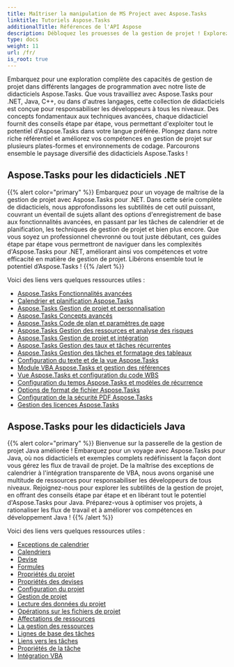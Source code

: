```yaml
---
title: Maîtriser la manipulation de MS Project avec Aspose.Tasks
linktitle: Tutoriels Aspose.Tasks
additionalTitle: Références de l'API Aspose
description: Débloquez les prouesses de la gestion de projet ! Explorez les didacticiels Aspose.Tasks pour .NET, Java, C++ et plus encore. Élevez vos compétences dans plusieurs langues sans effort.
type: docs
weight: 11
url: /fr/
is_root: true
---
```


Embarquez pour une exploration complète des capacités de gestion de projet dans différents langages de programmation avec notre liste de didacticiels Aspose.Tasks. Que vous travailliez avec Aspose.Tasks pour .NET, Java, C++, ou dans d'autres langages, cette collection de didacticiels est conçue pour responsabiliser les développeurs à tous les niveaux. Des concepts fondamentaux aux techniques avancées, chaque didacticiel fournit des conseils étape par étape, vous permettant d'exploiter tout le potentiel d'Aspose.Tasks dans votre langue préférée. Plongez dans notre riche référentiel et améliorez vos compétences en gestion de projet sur plusieurs plates-formes et environnements de codage. Parcourons ensemble le paysage diversifié des didacticiels Aspose.Tasks !

## Aspose.Tasks pour les didacticiels .NET
{{% alert color="primary" %}}
Embarquez pour un voyage de maîtrise de la gestion de projet avec Aspose.Tasks pour .NET. Dans cette série complète de didacticiels, nous approfondissons les subtilités de cet outil puissant, couvrant un éventail de sujets allant des options d'enregistrement de base aux fonctionnalités avancées, en passant par les tâches de calendrier et de planification, les techniques de gestion de projet et bien plus encore. Que vous soyez un professionnel chevronné ou tout juste débutant, ces guides étape par étape vous permettront de naviguer dans les complexités d'Aspose.Tasks pour .NET, améliorant ainsi vos compétences et votre efficacité en matière de gestion de projet. Libérons ensemble tout le potentiel d’Aspose.Tasks !
{{% /alert %}}

Voici des liens vers quelques ressources utiles :
 
- [Aspose.Tasks Fonctionnalités avancées](./net/advanced-features/)
- [Calendrier et planification Aspose.Tasks](./net/calendar-scheduling/)
- [Aspose.Tasks Gestion de projet et personnalisation](./net/tasks-project-management/)
- [Aspose.Tasks Concepts avancés](./net/advanced-concepts/)
- [Aspose.Tasks Code de plan et paramètres de page](./net/outline-code-page-settings/)
- [Aspose.Tasks Gestion des ressources et analyse des risques](./net/resource-risk-analysis/)
- [Aspose.Tasks Gestion de projet et intégration](./net/project-management-integration/)
- [Aspose.Tasks Gestion des taux et tâches récurrentes](./net/rate-recurring-tasks/)
- [Aspose.Tasks Gestion des tâches et formatage des tableaux](./net/task-table-management/)
- [Configuration du texte et de la vue Aspose.Tasks](./net/text-view-configuration/)
- [Module VBA Aspose.Tasks et gestion des références](./net/vba-module-reference/)
- [Vue Aspose.Tasks et configuration du code WBS](./net/view-wbs-code-configuration/)
- [Configuration du temps Aspose.Tasks et modèles de récurrence](./net/time-recurrence-configuration/)
- [Options de format de fichier Aspose.Tasks](./net/file-format-options/)
- [Configuration de la sécurité PDF Aspose.Tasks](./net/pdf-security-configuration/)
- [Gestion des licences Aspose.Tasks](./net/license-management/)

## Aspose.Tasks pour les didacticiels Java
{{% alert color="primary" %}}
Bienvenue sur la passerelle de la gestion de projet Java améliorée ! Embarquez pour un voyage avec Aspose.Tasks pour Java, où nos didacticiels et exemples complets redéfinissent la façon dont vous gérez les flux de travail de projet. De la maîtrise des exceptions de calendrier à l'intégration transparente de VBA, nous avons organisé une multitude de ressources pour responsabiliser les développeurs de tous niveaux. Rejoignez-nous pour explorer les subtilités de la gestion de projet, en offrant des conseils étape par étape et en libérant tout le potentiel d'Aspose.Tasks pour Java. Préparez-vous à optimiser vos projets, à rationaliser les flux de travail et à améliorer vos compétences en développement Java !
{{% /alert %}}

Voici des liens vers quelques ressources utiles :

- [Exceptions de calendrier](./java/calendar-exceptions/)
- [Calendriers](./java/calendars/)
- [Devise](./java/currency/)
- [Formules](./java/formulas/)
- [Propriétés du projet](./java/project-properties/)
- [Propriétés des devises](./java/currency-properties/)
- [Configuration du projet](./java/project-configuration/)
- [Gestion de projet](./java/project-management/)
- [Lecture des données du projet](./java/project-data-reading/)
- [Opérations sur les fichiers de projet](./java/project-file-operations/)
- [Affectations de ressources](./java/resource-assignments/)
- [La gestion des ressources](./java/resource-management/)
- [Lignes de base des tâches](./java/task-baselines/)
- [Liens vers les tâches](./java/task-links/)
- [Propriétés de la tâche](./java/task-properties/)
- [Intégration VBA](./java/vba-integration/)